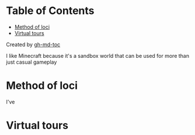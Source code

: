 
Table of Contents
=================

   * [Method of loci](#method-of-loci)
   * [Virtual tours](#virtual-tours)

Created by [gh-md-toc](https://github.com/ekalinin/github-markdown-toc)



I like Minecraft because it's a sandbox world that can be used for more than
just casual gameplay

# Method of loci

I've 

# Virtual tours